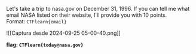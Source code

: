 Let's take a trip to nasa.gov on December 31, 1996. If you can tell me what email NASA listed on their website, I'll provide you with 10 points. Format: `CTFlearn{email}`

![[Captura desde 2024-09-25 05-00-40.png]]

**flag: `CTFlearn{today@nasa.gov}`**